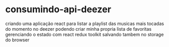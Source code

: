 # consumindo-api-deezer
criando uma aplicação react para listar a playlist das musicas mais tocadas do momento no deezer podendo criar minha propria lista de favoritas gerenciando o estado com react redux toolkit  salvando tambem no storage do browser
